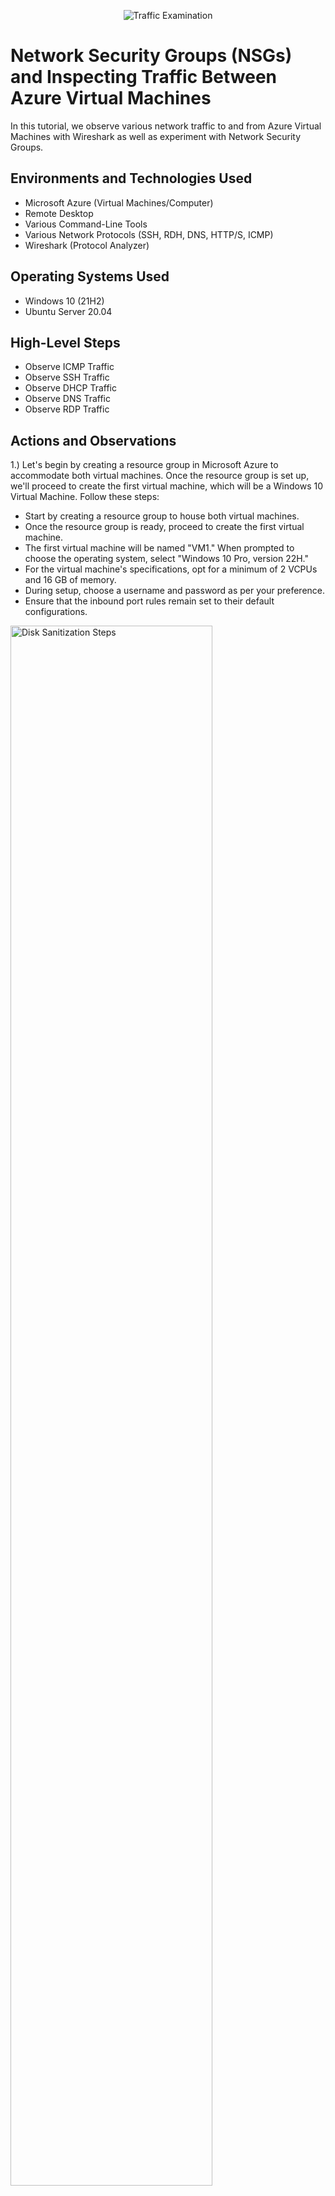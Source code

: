 <p align="center">
<img src="https://i.imgur.com/Ua7udoS.png" alt="Traffic Examination"/>
</p>

<h1>Network Security Groups (NSGs) and Inspecting Traffic Between Azure Virtual Machines</h1>
In this tutorial, we observe various network traffic to and from Azure Virtual Machines with Wireshark as well as experiment with Network Security Groups. <br />


<h2>Environments and Technologies Used</h2>

- Microsoft Azure (Virtual Machines/Computer)
- Remote Desktop
- Various Command-Line Tools
- Various Network Protocols (SSH, RDH, DNS, HTTP/S, ICMP)
- Wireshark (Protocol Analyzer)

<h2>Operating Systems Used </h2>

- Windows 10 (21H2)
- Ubuntu Server 20.04

<h2>High-Level Steps</h2>

- Observe ICMP Traffic
- Observe SSH Traffic
- Observe DHCP Traffic
- Observe DNS Traffic
- Observe RDP Traffic


<h2>Actions and Observations</h2>

1.) Let's begin by creating a resource group in Microsoft Azure to accommodate both virtual machines. Once the resource group is set up, we'll proceed to create the first virtual machine, which will be a Windows 10 Virtual Machine. Follow these steps:

- Start by creating a resource group to house both virtual machines.
- Once the resource group is ready, proceed to create the first virtual machine.
- The first virtual machine will be named "VM1." When prompted to choose the operating system, select "Windows 10 Pro, version 22H."
- For the virtual machine's specifications, opt for a minimum of 2 VCPUs and 16 GB of memory.
- During setup, choose a username and password as per your preference.
- Ensure that the inbound port rules remain set to their default configurations.


<p>
<img src="https://imgur.com/WgPD275.png" height="80%" width="80%" alt="Disk Sanitization Steps"/>
</p>
<p>
  

<p>
<img src="https://imgur.com/X6ZMTJG.png" height="80%" width="80%" alt="Disk Sanitization Steps"/>
</p>
<p>
  
2.) Once we complete the previous step, proceed by clicking "Next" continuously until we reach the networking page. At this stage, the system will automatically generate a virtual network and subnet on our behalf. 
  

<p>
<img src="https://imgur.com/XzdSPoR.png" height="80%" width="80%" alt="Disk Sanitization Steps"/>
</p>
<p>
  
  Click review and create our VM.

Having successfully created our first VM, we'll now proceed to create the second VM. This time, we'll be setting up an Ubuntu Server 20.04 LTS machine. The process will be similar to creating the first machine, but with one change: we'll switch from using an SSH public key to a password for authentication. Follow these steps to create the second VM:

Begin by initiating the VM creation process as before.
Select "Ubuntu Server 20.04 LTS" as the operating system for the second virtual machine.
It will be the same process as creating our first machine but instead we are going to switch the SSH public key to password instead of the SSH public key.
By following these steps, we'll have our second VM set up and ready to use.
    
<p>
<img src="https://imgur.com/0KT3Fmb.png" height="80%" width="80%" alt="Disk Sanitization Steps"/>
</p>
<p>
  
<p>
<img src="https://imgur.com/pyxsHfF.png" height="80%" width="80%" alt="Disk Sanitization Steps"/>
</p>
<p>
  
 We get to the next step by clicking "Next" repeatedly until we reach the networking page again. At this stage, the networking settings will automatically provide us with the virtual network from VM1, along with the associated subnet.
  
<p>
<img src="https://imgur.com/3fQXRcw.png" height="80%" width="80%" alt="Disk Sanitization Steps"/>
</p>
<p>
 
 Click review and create, and it will create our second VM.
 
 2.)With both virtual machines now operational, next we will connect to the Windows 10 VM using the remote desktop connection app. Once we are connected, we'll open our web browser and proceed to download and install Wireshark.

"Wireshark is a free and open-source packet analyzer. It is used for network troubleshooting, analysis, software and communications protocol development, and education."

Open Wireshark and filter to display only ICMP traffic.
 
 <p>
<img src="https://imgur.com/RrtChUe.png" height="80%" width="80%" alt="Disk Sanitization Steps"/>
</p>
<p>
 
 4.) We are going to want to retrieve the private IP address of our Ubuntu VM and then attempt to ping it from within our Windows 10 VM using wireshark. To ping the private IP address of the Ubuntu machine open CMD or Powershell on the Windows machine and type: ping 10.0.0.5 or whatever the private IP address is for your Ubuntu machine.

 Now we are going to retrieve the private IP address of our Ubuntu VM, then attempt to ping it from our Windows 10 VM using wireshark.

To initiate the ping, open either CMD or PowerShell on the Windows machine and type: ping 10.0.0.5.
By executing this command, we will be attempting to ping the Ubuntu VM from the Windows 10 VM, and Wireshark will capture the network traffic for analysis.
 
<p>
<img src="https://imgur.com/zmJzyne.png" height="80%" width="80%" alt="Disk Sanitization Steps"/>
</p>
<p>
 
<p>
<img src="https://imgur.com/pp4eZdK.png" height="80%" width="80%" alt="Disk Sanitization Steps"/>
</p>
<p>
 
 In either CMD or Powershell ping www.google.com and observe the traffic in wireshark.
 
5.) Next we are going to initiate a continuous ping from our Windows 10 VM to our Ubuntu VM.
 
6.) Open the Network Security Group of our Ubuntu machine and disable incoming (inbound) ICMP traffic. We disable incoming ICMP traffic by clicking "Add" new rule and copying everything exactly from the picture. Once that is done we can create the rule and it will create automatically and show up as a new rule.
 
 <p>
<img src="https://imgur.com/r3dH3Yy.png" height="80%" width="80%" alt="Disk Sanitization Steps"/>
</p>
<p>
 
<p>
<img src="https://imgur.com/qiSIrsX.png" height="80%" width="80%" alt="Disk Sanitization Steps"/>
</p>
<p>
 
 Now that we have disabled incoming ICMP traffic from VM2 if we go back to VM1 you can see the ping request is timing out. 
 
 7.) Re-enable ICMP traffic for the Network Security Group your Ubuntu VM is using
Back in the Windows 10 VM, observe the ICMP traffic in WireShark and the command line Ping activity (should start working)
Stop the ping activity
 
 8.) The next thing we are going to do is Observe SSH Traffic.
